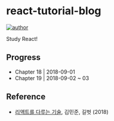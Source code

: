 # react-tutorial-blog
[![author](https://img.shields.io/badge/author-greatfarmer-f28da5.svg)](https://github.com/greatfarmer)

Study React!

## Progress
- Chapter 18 | 2018-09-01
- Chapter 19 | 2018-09-02 ~ 03

## Reference
- [리액트를 다루는 기술](http://www.gilbut.co.kr/book/bookView.aspx?bookcode=BN002044&page=1&TF=T), 김민준, 길벗 (2018)
